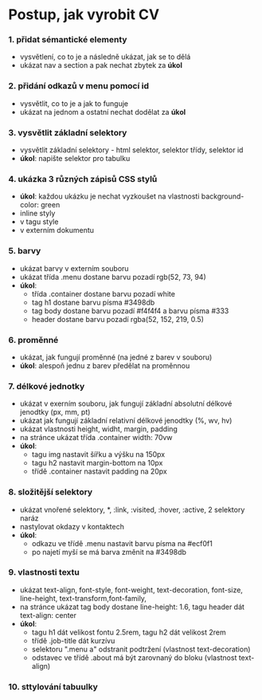 # Postup, jak vyrobit CV

### 1. přidat sémantické elementy

- vysvětlení, co to je a následně ukázat, jak se to dělá
- ukázat nav a section a pak nechat zbytek za **úkol**

### 2. přidání odkazů v menu pomocí id

- vysvětlit, co to je a jak to funguje
- ukázat na jednom a ostatní nechat dodělat za **úkol**

### 3. vysvětlit základní selektory

- vysvětlit základní selektory - html selektor, selektor třídy, selektor id
- **úkol**: napište selektor pro tabulku

### 4. ukázka 3 různých zápisů CSS stylů

- **úkol**: každou ukázku je nechat vyzkoušet na vlastnosti background-color: green
- inline styly
- v tagu style
- v externím dokumentu

### 5. barvy

- ukázat barvy v externím souboru
- ukázat třída .menu dostane barvu pozadí rgb(52, 73, 94)
- **úkol**:
  - třída .container dostane barvu pozadí white
  - tag h1 dostane barvu písma #3498db
  - tag body dostane barvu pozadí #f4f4f4 a barvu písma #333
  - header dostane barvu pozadí rgba(52, 152, 219, 0.5)

### 6. proměnné

- ukázat, jak fungují proměnné (na jedné z barev v souboru)
- **úkol**: alespoň jednu z barev předělat na proměnnou

### 7. délkové jednotky

- ukázat v exerním souboru, jak fungují základní absolutní délkové jenodtky (px, mm, pt)
- ukázat jak fungují základní relativní délkové jenodtky (%, wv, hv)
- ukázat vlastnosti height, widht, margin, padding
- na stránce ukázat třída .container width: 70vw
- **úkol**:
  - tagu img nastavit šířku a výšku na 150px
  - tagu h2 nastavit margin-bottom na 10px
  - třídě .container nastavit padding na 20px

### 8. složitější selektory

- ukázat vnořené selektory, \*, :link, :visited, :hover, :active, 2 selektory naráz
- nastylovat okdazy v kontaktech
- **úkol**:
  - odkazu ve třídě .menu nastavit barvu písma na #ecf0f1
  - po najetí myší se má barva změnit na #3498db

### 9. vlastnosti textu

- ukázat text-align, font-style, font-weight, text-decoration, font-size, line-height, text-transform,font-family,
- na stránce ukázat tag body dostane line-height: 1.6, tagu header dát text-align: center
- **úkol**:
  - tagu h1 dát velikost fontu 2.5rem, tagu h2 dát velikost 2rem
  - třídě .job-title dát kurzívu
  - selektoru ".menu a" odstranit podtržení (vlastnost text-decoration)
  - odstavec ve třídě .about má být zarovnaný do bloku (vlastnost text-align)

### 10. sttylování tabuulky
